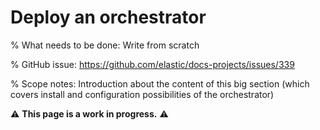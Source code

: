 # Deploy an orchestrator

% What needs to be done: Write from scratch

% GitHub issue: https://github.com/elastic/docs-projects/issues/339

% Scope notes: Introduction about the content of this big section (which covers install and configuration possibilities of the orchestrator)

⚠️ **This page is a work in progress.** ⚠️